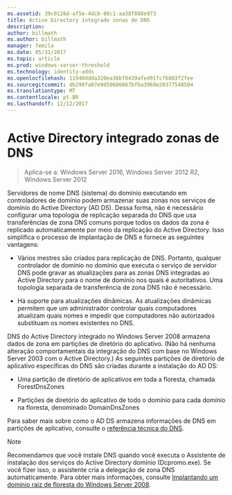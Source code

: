 ```yaml
---
ms.assetid: 39c0126d-af5e-4dcb-88c1-aa38f888e973
title: Active Directory integrado zonas de DNS
description: 
author: billmath
ms.author: billmath
manager: femila
ms.date: 05/31/2017
ms.topic: article
ms.prod: windows-server-threshold
ms.technology: identity-adds
ms.openlocfilehash: 11940ddda320ea36bf8439afed91fcf6803f2fee
ms.sourcegitcommit: db290fa07e9d50686667bfba3969e20377548504
ms.translationtype: MT
ms.contentlocale: pt-BR
ms.lasthandoff: 12/12/2017
---
```

# <a name="active-directory-integrated-dns-zones"></a>Active Directory integrado zonas de DNS

>Aplica-se a: Windows Server 2016, Windows Server 2012 R2, Windows Server 2012

Servidores de nome DNS (sistema) do domínio executando em controladores de domínio podem armazenar suas zonas nos serviços de domínio do Active Directory (AD DS). Dessa forma, não é necessário configurar uma topologia de replicação separada do DNS que usa transferências de zona DNS comuns porque todos os dados da zona é replicado automaticamente por meio da replicação do Active Directory. Isso simplifica o processo de implantação de DNS e fornece as seguintes vantagens:  
  
-   Vários mestres são criados para replicação de DNS. Portanto, qualquer controlador de domínio no domínio que executa o serviço de servidor DNS pode gravar as atualizações para as zonas DNS integradas ao Active Directory para o nome de domínio nos quais é autoritativos. Uma topologia separada de transferência de zona DNS não é necessário.  
  
-   Há suporte para atualizações dinâmicas. As atualizações dinâmicas permitem que um administrador controlar quais computadores atualizam quais nomes e impedir que computadores não autorizados substituam os nomes existentes no DNS.  
  
DNS do Active Directory integrado no Windows Server 2008 armazena dados de zona em partições de diretório do aplicativo. (Não há nenhuma alteração comportamentais da integração do DNS com base no Windows Server 2003 com o Active Directory.) As seguintes partições de diretório de aplicativo específicas do DNS são criadas durante a instalação do AD DS:  
  
-   Uma partição de diretório de aplicativos em toda a floresta, chamada ForestDnsZones  
  
-   Partições de diretório do aplicativo de todo o domínio para cada domínio na floresta, denominado DomainDnsZones  
  
Para saber mais sobre como o AD DS armazena informações de DNS em partições de aplicativo, consulte o [referência técnica do DNS](https://go.microsoft.com/fwlink/?LinkId=106636).  
  
> [!NOTE]  
> Recomendamos que você instale DNS quando você executa o Assistente de instalação dos serviços do Active Directory domínio (Dcpromo.exe). Se você fizer isso, o assistente cria a delegação de zona DNS automaticamente. Para obter mais informações, consulte [Implantando um domínio raiz de floresta do Windows Server 2008](https://technet.microsoft.com/library/cc731174.aspx).  
  


